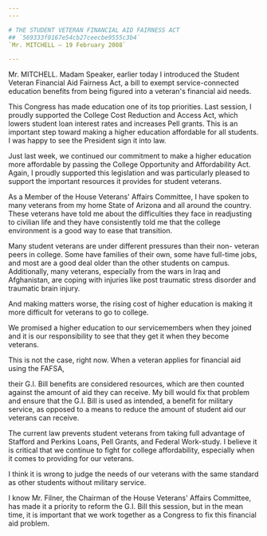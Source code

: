 ```yaml
---
---

# THE STUDENT VETERAN FINANCIAL AID FAIRNESS ACT
## `569333f0167e54cb27ceecbe9555c3b4`
`Mr. MITCHELL — 19 February 2008`

---
```



Mr. MITCHELL. Madam Speaker, earlier today I introduced the Student 
Veteran Financial Aid Fairness Act, a bill to exempt service-connected 
education benefits from being figured into a veteran's financial aid 
needs.

This Congress has made education one of its top priorities. Last 
session, I proudly supported the College Cost Reduction and Access Act, 
which lowers student loan interest rates and increases Pell grants. 
This is an important step toward making a higher education affordable 
for all students. I was happy to see the President sign it into law.

Just last week, we continued our commitment to make a higher 
education more affordable by passing the College Opportunity and 
Affordability Act. Again, I proudly supported this legislation and was 
particularly pleased to support the important resources it provides for 
student veterans.

As a Member of the House Veterans' Affairs Committee, I have spoken 
to many veterans from my home State of Arizona and all around the 
country. These veterans have told me about the difficulties they face 
in readjusting to civilian life and they have consistently told me that 
the college environment is a good way to ease that transition.

Many student veterans are under different pressures than their non-
veteran peers in college. Some have families of their own, some have 
full-time jobs, and most are a good deal older than the other students 
on campus. Additionally, many veterans, especially from the wars in 
Iraq and Afghanistan, are coping with injuries like post traumatic 
stress disorder and traumatic brain injury.

And making matters worse, the rising cost of higher education is 
making it more difficult for veterans to go to college.

We promised a higher education to our servicemembers when they joined 
and it is our responsibility to see that they get it when they become 
veterans.

This is not the case, right now. When a veteran applies for financial 
aid using the FAFSA,


their G.I. Bill benefits are considered resources, which are then 
counted against the amount of aid they can receive. My bill would fix 
that problem and ensure that the G.I. Bill is used as intended, a 
benefit for military service, as opposed to a means to reduce the 
amount of student aid our veterans can receive.

The current law prevents student veterans from taking full advantage 
of Stafford and Perkins Loans, Pell Grants, and Federal Work-study. I 
believe it is critical that we continue to fight for college 
affordability, especially when it comes to providing for our veterans.

I think it is wrong to judge the needs of our veterans with the same 
standard as other students without military service.

I know Mr. Filner, the Chairman of the House Veterans' Affairs 
Committee, has made it a priority to reform the G.I. Bill this session, 
but in the mean time, it is important that we work together as a 
Congress to fix this financial aid problem.
